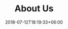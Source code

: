---
title: "About Us"
date: 2018-07-12T18:19:33+06:00
heading : "TRAVAILLEZ AVEC MOI, ET RETRAVAILLONS LA MANIERE DE DEVELOPPER"
description : "Je suis spécialisé dans le développement et dans la création de sites internets et d'applications mobiles."
expertise_title: "Compétences"
expertise_sectors: ["HTML", "CSS", "PHP", "JAVASCRIPT", "TYPESCRIPT", "ANGULAR", "IONIC", "BOOTSTRAP", "MDB", "MYSQL", "GITHUB"]
---
